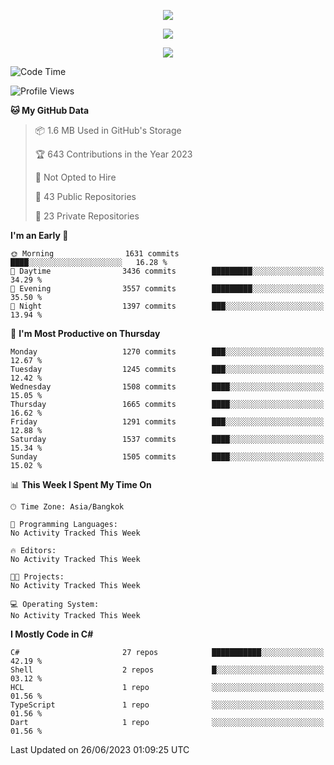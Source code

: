 <p align="center">
  <a href="say-hi.gif"> 
    <img align="center" src="say-hi.gif"/>
  </a>
</p>
<p align="center">
  <a href="https://github.com/htthinh1999">
    <img align="center" src="https://github-readme-stats-kappa-pink.vercel.app/api?username=htthinh1999&show_icons=true&count_private=true&theme=dracula"/>
  </a>
</p>
<p align="center">
  <a href="https://github.com/htthinh1999">
    <img src="https://github-readme-stats-kappa-pink.vercel.app/api/top-langs/?username=htthinh1999&layout=compact&langs_count=6&count_private=true&hide=tsql,hlsl,glsl,shaderlab&theme=dracula"/>
  </a>
</p>

<!--START_SECTION:waka-->
![Code Time](http://img.shields.io/badge/Code%20Time-0%20secs-blue)

![Profile Views](http://img.shields.io/badge/Profile%20Views-3-blue)

**🐱 My GitHub Data** 

> 📦 1.6 MB Used in GitHub's Storage 
 > 
> 🏆 643 Contributions in the Year 2023
 > 
> 🚫 Not Opted to Hire
 > 
> 📜 43 Public Repositories 
 > 
> 🔑 23 Private Repositories 
 > 
**I'm an Early 🐤** 

```text
🌞 Morning                1631 commits        ████░░░░░░░░░░░░░░░░░░░░░   16.28 % 
🌆 Daytime                3436 commits        █████████░░░░░░░░░░░░░░░░   34.29 % 
🌃 Evening                3557 commits        █████████░░░░░░░░░░░░░░░░   35.50 % 
🌙 Night                  1397 commits        ███░░░░░░░░░░░░░░░░░░░░░░   13.94 % 
```
📅 **I'm Most Productive on Thursday** 

```text
Monday                   1270 commits        ███░░░░░░░░░░░░░░░░░░░░░░   12.67 % 
Tuesday                  1245 commits        ███░░░░░░░░░░░░░░░░░░░░░░   12.42 % 
Wednesday                1508 commits        ████░░░░░░░░░░░░░░░░░░░░░   15.05 % 
Thursday                 1665 commits        ████░░░░░░░░░░░░░░░░░░░░░   16.62 % 
Friday                   1291 commits        ███░░░░░░░░░░░░░░░░░░░░░░   12.88 % 
Saturday                 1537 commits        ████░░░░░░░░░░░░░░░░░░░░░   15.34 % 
Sunday                   1505 commits        ████░░░░░░░░░░░░░░░░░░░░░   15.02 % 
```


📊 **This Week I Spent My Time On** 

```text
🕑︎ Time Zone: Asia/Bangkok

💬 Programming Languages: 
No Activity Tracked This Week

🔥 Editors: 
No Activity Tracked This Week

🐱‍💻 Projects: 
No Activity Tracked This Week

💻 Operating System: 
No Activity Tracked This Week
```

**I Mostly Code in C#** 

```text
C#                       27 repos            ███████████░░░░░░░░░░░░░░   42.19 % 
Shell                    2 repos             █░░░░░░░░░░░░░░░░░░░░░░░░   03.12 % 
HCL                      1 repo              ░░░░░░░░░░░░░░░░░░░░░░░░░   01.56 % 
TypeScript               1 repo              ░░░░░░░░░░░░░░░░░░░░░░░░░   01.56 % 
Dart                     1 repo              ░░░░░░░░░░░░░░░░░░░░░░░░░   01.56 % 
```




 Last Updated on 26/06/2023 01:09:25 UTC
<!--END_SECTION:waka-->
